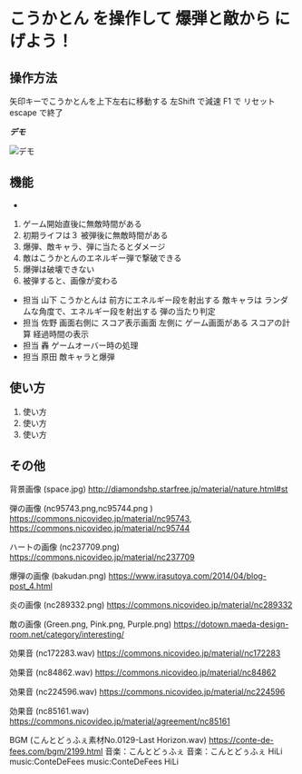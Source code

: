 

# こうかとん を操作して 爆弾と敵から にげよう！

## 操作方法

矢印キーでこうかとんを上下左右に移動する
左Shift で減速
F1 で リセット
escape で終了

***デモ***

![デモ](https://image-url.gif)

## 機能
- 
1. ゲーム開始直後に無敵時間がある
2. 初期ライフは３ 被弾後に無敵時間がある
3. 爆弾、敵キャラ、弾に当たるとダメージ
4. 敵はこうかとんのエネルギー弾で撃破できる
5. 爆弾は破壊できない
6. 被弾すると、画像が変わる

- 担当 山下
こうかとんは 前方にエネルギー段を射出する
敵キャラは ランダムな角度で、エネルギー段を射出する
弾の当たり判定
- 担当 佐野
画面右側に スコア表示画面 左側に ゲーム画面がある
スコアの計算
経過時間の表示
- 担当 轟
ゲームオーバー時の処理
- 担当 原田
敵キャラと爆弾

## 使い方

1. 使い方
2. 使い方
3. 使い方



## その他

背景画像 (space.jpg)
http://diamondshp.starfree.jp/material/nature.html#st

弾の画像 (nc95743.png,nc95744.png ) 
https://commons.nicovideo.jp/material/nc95743, https://commons.nicovideo.jp/material/nc95744

ハートの画像 (nc237709.png)
https://commons.nicovideo.jp/material/nc237709

爆弾の画像 (bakudan.png)
https://www.irasutoya.com/2014/04/blog-post_4.html

炎の画像 (nc289332.png)
https://commons.nicovideo.jp/material/nc289332

敵の画像 (Green.png, Pink.png, Purple.png)
https://dotown.maeda-design-room.net/category/interesting/

効果音 (nc172283.wav)
https://commons.nicovideo.jp/material/nc172283

効果音 (nc84862.wav)
https://commons.nicovideo.jp/material/nc84862

効果音 (nc224596.wav)
https://commons.nicovideo.jp/material/nc224596

効果音 (nc85161.wav)
https://commons.nicovideo.jp/material/agreement/nc85161

BGM (こんとどぅふぇ素材No.0129-Last Horizon.wav)
https://conte-de-fees.com/bgm/2199.html
音楽：こんとどぅふぇ
音楽：こんとどぅふぇ HiLi
music:ConteDeFees
music:ConteDeFees HiLi


